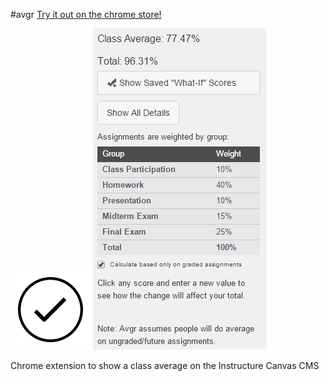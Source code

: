#avgr
[Try it out on the chrome store!](https://chrome.google.com/webstore/detail/avgr/pfnfdaggkjelbkjbmfngcjllgamgdkdp)

![Logo](/icons/icon128.png)
![Screenshot](screenshot.PNG)

Chrome extension to show a class average on the Instructure Canvas CMS
